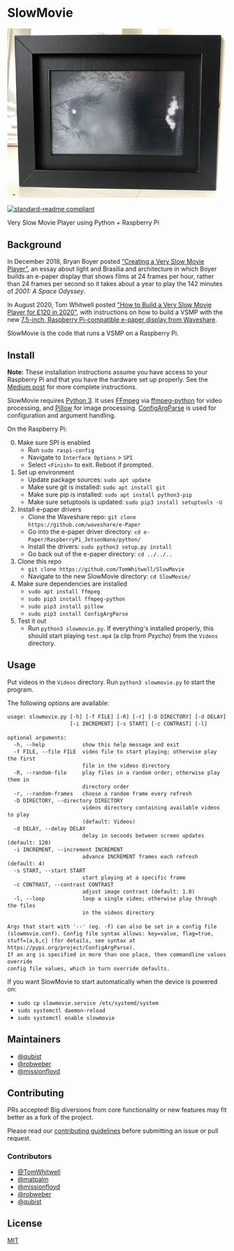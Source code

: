 # SlowMovie

![](Extras/img.jpg)

[![standard-readme compliant](https://img.shields.io/badge/readme%20style-standard-brightgreen.svg?style=flat-square)](https://github.com/RichardLitt/standard-readme)

Very Slow Movie Player using Python + Raspberry Pi

## Background

In December 2018, Bryan Boyer posted [“Creating a Very Slow Movie Player”](https://medium.com/s/story/very-slow-movie-player-499f76c48b62), an essay about light and Brasília and architecture in which Boyer builds an e-paper display that shows films at 24 frames per hour, rather than 24 frames per second so it takes about a year to play the 142 minutes of _2001: A Space Odyssey_.

In August 2020, Tom Whitwell posted ["How to Build a Very Slow Movie Player for £120 in 2020"](https://debugger.medium.com/how-to-build-a-very-slow-movie-player-in-2020-c5745052e4e4), with instructions on how to build a VSMP with the new [7.5-inch, Raspberry Pi-compatible e-paper display from Waveshare](https://www.waveshare.com/product/displays/e-paper/epaper-1/7.5inch-e-paper-hat.htm).

SlowMovie is the code that runs a VSMP on a Raspberry Pi.

## Install

**Note:** These installation instructions assume you have access to your Raspberry Pi and that you have the hardware set up properly. See the [Medium post](https://debugger.medium.com/how-to-build-a-very-slow-movie-player-in-2020-c5745052e4e4) for more complete instructions.

SlowMovie requires [Python 3](https://www.python.org). It uses [FFmpeg](https://ffmpeg.org) via [ffmpeg-python](https://pypi.org/project/ffmpeg-python) for video processing, and [Pillow](https://python-pillow.org) for image processing. [ConfigArgParse](https://pypi.org/project/ConfigArgParse) is used for configuration and argument handling.

On the Raspberry Pi:

0. Make sure SPI is enabled
   * Run `sudo raspi-config`
   * Navigate to `Interface Options` > `SPI`
   * Select `<Finish>` to exit. Reboot if prompted.
1. Set up environment
   * Update package sources: `sudo apt update`
   * Make sure git is installed: `sudo apt install git`
   * Make sure pip is installed: `sudo apt install python3-pip`
   * Make sure setuptools is updated: `sudo pip3 install setuptools -U`
2. Install e-paper drivers
   * Clone the Waveshare repo: `git clone https://github.com/waveshare/e-Paper`
   * Go into the e-paper driver directory: `cd e-Paper/RaspberryPi_JetsonNano/python/`
   * Install the drivers: `sudo python3 setup.py install`
   * Go back out of the e-paper directory: `cd ../../..`
3. Clone this repo
   * `git clone https://github.com/TomWhitwell/SlowMovie`
   * Navigate to the new SlowMovie directory: `cd SlowMovie/`
4. Make sure dependencies are installed
   * `sudo apt install ffmpeg`
   * `sudo pip3 install ffmpeg-python`
   * `sudo pip3 install pillow`
   * `sudo pip3 install ConfigArgParse`
5. Test it out
   * Run `python3 slowmovie.py`. If everything's installed properly, this should start playing `test.mp4` (a clip from _Psycho_) from the `Videos` directory.

## Usage

Put videos in the `Videos` directory. Run `python3 slowmovie.py` to start the program.

The following options are available:

```
usage: slowmovie.py [-h] [-f FILE] [-R] [-r] [-D DIRECTORY] [-d DELAY]
                    [-i INCREMENT] [-s START] [-c CONTRAST] [-l]

optional arguments:
  -h, --help            show this help message and exit
  -f FILE, --file FILE  video file to start playing; otherwise play the first
                        file in the videos directory
  -R, --random-file     play files in a random order; otherwise play them in
                        directory order
  -r, --random-frames   choose a random frame every refresh
  -D DIRECTORY, --directory DIRECTORY
                        videos directory containing available videos to play
                        (default: Videos)
  -d DELAY, --delay DELAY
                        delay in seconds between screen updates (default: 120)
  -i INCREMENT, --increment INCREMENT
                        advance INCREMENT frames each refresh (default: 4)
  -s START, --start START
                        start playing at a specific frame
  -c CONTRAST, --contrast CONTRAST
                        adjust image contrast (default: 1.0)
  -l, --loop            loop a single video; otherwise play through the files
                        in the videos directory

Args that start with '--' (eg. -f) can also be set in a config file
(slowmovie.conf). Config file syntax allows: key=value, flag=true,
stuff=[a,b,c] (for details, see syntax at https://pypi.org/project/ConfigArgParse).
If an arg is specified in more than one place, then commandline values override
config file values, which in turn override defaults.
```

If you want SlowMovie to start automatically when the device is powered on:
* `sudo cp slowmovie.service /etc/systemd/system`
* `sudo systemctl daemon-reload`
* `sudo systemctl enable slowmovie`

## Maintainers

* [@qubist](https://github.com/qubist)
* [@robweber](https://github.com/robweber)
* [@missionfloyd](https://github.com/missionfloyd)

## Contributing

PRs accepted! Big diversions from core functionality or new features may fit better as a fork of the project.

Please read our [contributing guidelines](/.github/CONTRIBUTING.md) before submitting an issue or pull request.

### Contributors

* [@TomWhitwell](https://github.com/TomWhitwell)
* [@matpalm](https://github.com/matpalm)
* [@missionfloyd](https://github.com/missionfloyd)
* [@robweber](https://github.com/robweber)
* [@qubist](https://github.com/qubist)

## License

[MIT](/LICENSE)
